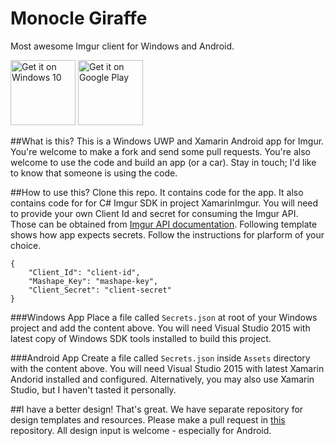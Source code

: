 # Monocle Giraffe
Most awesome Imgur client for Windows and Android.  
  
<a href="https://www.microsoft.com/store/apps/9nblggh4qcvh?ocid=badge"><img height="104px" src="https://assets.windowsphone.com/f2f77ec7-9ba9-4850-9ebe-77e366d08adc/English_Get_it_Win_10_InvariantCulture_Default.png" alt="Get it on Windows 10" /></a> <a href='https://play.google.com/store/apps/details?id=in.indestructible.monoclegiraffe&utm_source=global_co&utm_medium=prtnr&utm_content=Mar2515&utm_campaign=PartBadge&pcampaignid=MKT-Other-global-all-co-prtnr-py-PartBadge-Mar2515-1'><img height="104px" alt='Get it on Google Play' src='https://play.google.com/intl/en_us/badges/images/generic/en_badge_web_generic.png'/></a>

##What is this?
This is a Windows UWP and Xamarin Android app for Imgur. You're welcome to make a fork and send some pull requests. You're also welcome to use the code and build an app (or a car). Stay in touch; I'd like to know that someone is using the code.

##How to use this?
Clone this repo. It contains code for the app. It also contains code for for C# Imgur SDK in project XamarinImgur. You will need to provide your own Client Id and secret for consuming the Imgur API. Those can be obtained from [Imgur API documentation](http://api.imgur.com/#registerapp). Following template shows how app expects secrets. Follow the instructions for plarform of your choice.

    {
        "Client_Id": "client-id",
        "Mashape_Key": "mashape-key",
        "Client_Secret": "client-secret"
    }

###Windows App
Place a file called `Secrets.json` at root of your Windows project and add the content above. You will need Visual Studio 2015 with latest copy of Windows SDK tools installed to build this project.

###Android App
Create a file called `Secrets.json` inside `Assets` directory with the content above. You will need Visual Studio 2015 with latest Xamarin Andorid installed and configured. Alternatively, you may also use Xamarin Studio, but I haven't tasted it personally.

##I have a better design!
That's great. We have separate repository for design templates and resources. Please make a pull request in [this](https://github.com/akshay2000/MonocleGiraffeDesign) repository. All design input is welcome - especially for Android.
